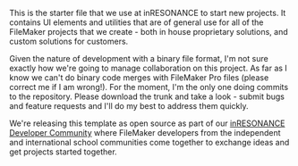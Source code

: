 This is the starter file that we use at inRESONANCE to start new projects. It contains UI elements and utilities that are of general use for all of the FileMaker projects that we create - both in house proprietary solutions, and custom solutions for customers.

Given the nature of development with a binary file format, I'm not sure exactly how we're going to manage collaboration on this project. As far as I know we can't do binary code merges with FileMaker Pro files (please correct me if I am wrong!). For the moment, I'm the only one doing commits to the repository. Please download the trunk and take a look - submit bugs and feature requests and I'll do my best to address them quickly.

We're releasing this template as open source as part of our [inRESONANCE Developer Community](http://www.inresonance.com/help/index.php?n=IR.IRDevCamp2009MeetingAnnouncement) where FileMaker developers from the independent and international school communities come together to exchange ideas and get projects started together.